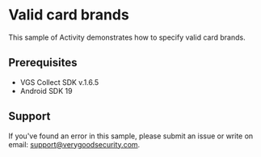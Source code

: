 # Valid card brands

This sample of Activity demonstrates how to specify valid card brands.

## Prerequisites

- VGS Collect SDK v.1.6.5
- Android SDK 19

## Support

If you've found an error in this sample, please submit an issue or write on email: support@verygoodsecurity.com.